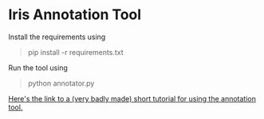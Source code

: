 # Iris Annotation Tool

Install the requirements using 

> pip install -r requirements.txt

Run the tool using 

> python annotator.py

[Here's the link to a (very badly made) short tutorial for using the annotation tool.](https://youtu.be/3k_ppK-47xM)

